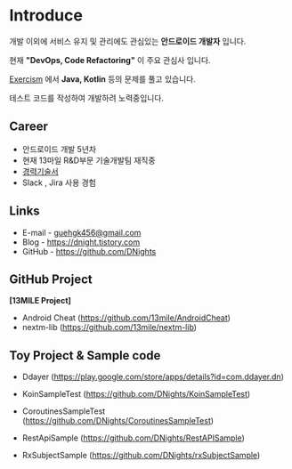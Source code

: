 # Introduce
개발 이외에 서비스 유지 및 관리에도 관심있는 __안드로이드 개발자__ 입니다.

현재 __"DevOps, Code Refactoring"__ 이 주요 관심사 입니다.

[Exercism](https://exercism.io) 에서 __Java, Kotlin__ 등의 문제를 풀고 있습니다.

테스트 코드를 작성하여 개발하려 노력중입니다.

## Career
- 안드로이드 개발 5년차
- 현재 13마일 R&D부문 기술개발팀 재직중 
- [경력기술서](https://github.com/DNights/Introduce/blob/master/Career.md)
- Slack , Jira 사용 경험

## Links
- E-mail - guehgk456@gmail.com
- Blog - https://dnight.tistory.com
- GitHub - https://github.com/DNights

## GitHub Project
**[13MILE Project]**
- Android Cheat (https://github.com/13mile/AndroidCheat)
- nextm-lib (https://github.com/13mile/nextm-lib)

## Toy Project & Sample code
- Ddayer (https://play.google.com/store/apps/details?id=com.ddayer.dn)

- KoinSampleTest (https://github.com/DNights/KoinSampleTest)
- CoroutinesSampleTest (https://github.com/DNights/CoroutinesSampleTest)
- RestApiSample (https://github.com/DNights/RestAPISample)
- RxSubjectSample (https://github.com/DNights/rxSubjectSample)
